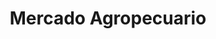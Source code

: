 ---
title: "Mercado Agropecuario"
url: /santiago-de-las-vegas/mercado-agropecuario/
shop: granja
---